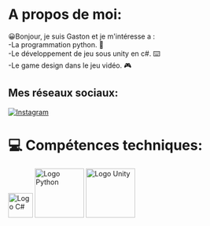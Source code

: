 # A propos de moi:
😀Bonjour, je suis Gaston et je m'intéresse a :<br>
-La programmation python. 🐍<br>
-Le développement de jeu sous unity en c#. ⌨️<br>
-Le game design dans le jeu vidéo. 🎮

## Mes réseaux sociaux:
[![Instagram](https://img.shields.io/badge/Instagram-%23E4405F.svg?logo=Instagram&logoColor=white)](https://instagram.com/tongas_unity) 

# 💻 Compétences techniques:
<img src="https://upload.wikimedia.org/wikipedia/commons/b/bd/Logo_C_sharp.svg" alt="Logo C#" width="50"/>
<img src="https://www.python.org/static/community_logos/python-logo.png" alt="Logo Python" width="100"/>
<img src="https://www.startpage.com/av/proxy-image?piurl=https%3A%2F%2Flogos-world.net%2Fwp-content%2Fuploads%2F2023%2F01%2FUnity-Emblem.png&sp=1740846837Tfd4e987875ec92f817a70889ce1cfc7f8d3c897a69d82184e2c90e9285073a4d" alt="Logo Unity" width="100"/>
